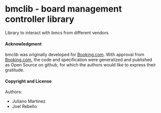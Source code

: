 # bmclib - board management controller library

Library to interact with bmcs from different vendors

#### Acknowledgment

bmclib was originally developed for [Booking.com](http://www.booking.com).
With approval from [Booking.com](http://www.booking.com), the code and
specification were generalized and published as Open Source on github, for
which the authors would like to express their gratitude.

#### Copyright and License

Authors: 
- Juliano Martinez
- Joel Rebello 

